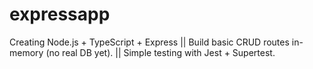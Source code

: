 # expressapp
Creating Node.js + TypeScript + Express ||  Build basic CRUD routes in-memory (no real DB yet). ||  Simple testing with Jest + Supertest.
